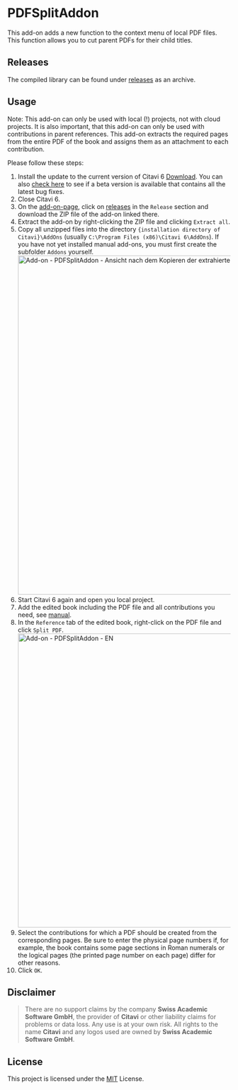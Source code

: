 # PDFSplitAddon

This add-on adds a new function to the context menu of local PDF files. This function allows you to cut parent PDFs for their child titles.

## Releases

The compiled library can be found under [releases](./../../releases) as an archive.

## Usage

Note: This add-on can only be used with local (!) projects, not with cloud projects. It is also important, that this add-on can only be used with contributions in parent references. This add-on extracts the required pages from the entire PDF of the book and assigns them as an attachment to each contribution.

Please follow these steps:

1. Install the update to the current version of Citavi 6 [Download](https://www.citavi.com/download). You can also [check here](https://www.citavi.com/beta) to see if a beta version is available that contains all the latest bug fixes.
2. Close Citavi 6.
3. On the [add-on-page](https://github.com/lutz/PDFSplitAddon), click on [releases](https://github.com/lutz/PDFSplitAddon/releases) in the `Release` section and download the ZIP file of the add-on linked there.
4. Extract the add-on by right-clicking the ZIP file and clicking `Extract all`.
5. Copy all unzipped files into the directory `{installation directory of Citavi}\AddOns` (usually `C:\Program Files (x86)\Citavi 6\AddOns`). If you have not yet installed manual add-ons, you must first create the subfolder `Addons` yourself. <img width="766" alt="Add-on - PDFSplitAddon - Ansicht nach dem Kopieren der extrahierten Dateien" src="https://user-images.githubusercontent.com/31404555/115747883-f3c28c00-a395-11eb-91d8-26f34cde9be4.png">
6. Start Citavi 6 again and open you local project.
7. Add the edited book including the PDF file and all contributions you need, see [manual](https://www1.citavi.com/sub/manual6/en/index.html?101_adding_a_contribution_in_an_edited_book.html).
8. In the `Reference` tab of the edited book, right-click on the PDF file and click `Split PDF`. <img width="664" alt="Add-on - PDFSplitAddon - EN" src="https://user-images.githubusercontent.com/31404555/115747710-cd9cec00-a395-11eb-9566-8a17202dd40c.png">
9. Select the contributions for which a PDF should be created from the corresponding pages. Be sure to enter the physical page numbers if, for example, the book contains some page sections in Roman numerals or the logical pages (the printed page number on each page) differ for other reasons.
10. Click `OK`.

## Disclaimer

>There are no support claims by the company **Swiss Academic Software GmbH**, the provider of **Citavi** or other liability claims for problems or data loss. Any use is at your own risk. All rights to the name **Citavi** and any logos used are owned by **Swiss Academic Software GmbH**.

## License

This project is licensed under the [MIT](LICENSE) License.

